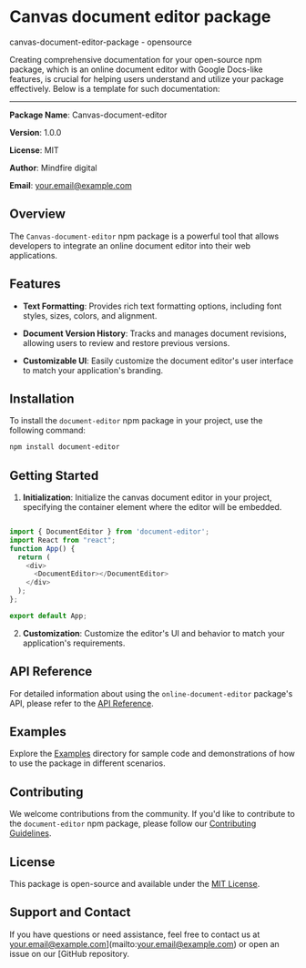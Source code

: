 # Canvas document editor package

canvas-document-editor-package - opensource


Creating comprehensive documentation for your open-source npm package, which is an online document editor with Google Docs-like features, is crucial for helping users understand and utilize your package effectively. Below is a template for such documentation:

---

**Package Name**: Canvas-document-editor

**Version**: 1.0.0

**License**: MIT

**Author**: Mindfire digital

**Email**: your.email@example.com

## Overview

The `Canvas-document-editor` npm package is a powerful tool that allows developers to integrate an online document editor into their web applications.

## Features

- **Text Formatting**: Provides rich text formatting options, including font styles, sizes, colors, and alignment.

- **Document Version History**: Tracks and manages document revisions, allowing users to review and restore previous versions.

- **Customizable UI**: Easily customize the document editor's user interface to match your application's branding.

## Installation

To install the `document-editor` npm package in your project, use the following command:

```bash
npm install document-editor
```

## Getting Started

1. **Initialization**: Initialize the canvas document editor in your project, specifying the container element where the editor will be embedded.

```javascript

import { DocumentEditor } from 'document-editor';
import React from "react";
function App() {
  return (
    <div>
      <DocumentEditor></DocumentEditor>
    </div>
  );
};

export default App;
```

2. **Customization**: Customize the editor's UI and behavior to match your application's requirements.

## API Reference

For detailed information about using the `online-document-editor` package's API, please refer to the [API Reference](api-reference.md).

## Examples

Explore the [Examples](examples/) directory for sample code and demonstrations of how to use the package in different scenarios.

## Contributing

We welcome contributions from the community. If you'd like to contribute to the `document-editor` npm package, please follow our [Contributing Guidelines](CONTRIBUTING.md).

## License

This package is open-source and available under the [MIT License](LICENSE).

## Support and Contact

If you have questions or need assistance, feel free to contact us at your.email@example.com](mailto:your.email@example.com) or open an issue on our [GitHub repository.